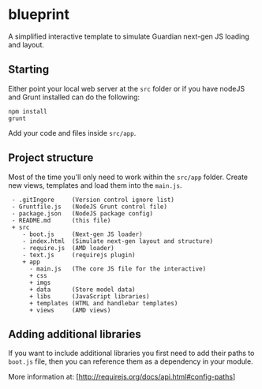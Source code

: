 # blueprint


A simplified interactive template to simulate Guardian next-gen JS loading and layout.

## Starting
Either point your local web server at the `src` folder or if you have nodeJS and Grunt installed can do the following:

```shell
npm install
grunt
```

Add your code and files inside `src/app`.



## Project structure
Most of the time you'll only need to work within the `src/app` folder. Create new views, templates and load them into
the `main.js`.

```
 - .gitIngore     (Version control ignore list)
 - Gruntfile.js   (NodeJS Grunt control file)
 - package.json   (NodeJS package config)
 - README.md      (this file)
 + src
    - boot.js     (Next-gen JS loader)
    - index.html  (Simulate next-gen layout and structure)
    - require.js  (AMD loader)
    - text.js     (requirejs plugin)
    + app
      - main.js   (The core JS file for the interactive)
      + css
      + imgs
      + data      (Store model data)
      + libs      (JavaScript libraries)
      + templates (HTML and handlebar templates)
      + views     (AMD views)
```

## Adding additional libraries
If you want to include additional libraries you first need to add their paths to `boot.js` file, then you can
reference them as a dependency in your module.

More information at: [http://requirejs.org/docs/api.html#config-paths]



